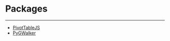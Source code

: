 # Packages

---

- [PivotTableJS](https://github.com/HanifaElahi/Courses-GuidedProjects/tree/main/Packages%20Exploration/PivotTableJS)
- [PyGWalker](https://github.com/HanifaElahi/Courses-GuidedProjects/tree/main/Packages%20Exploration/PyGWalker)
